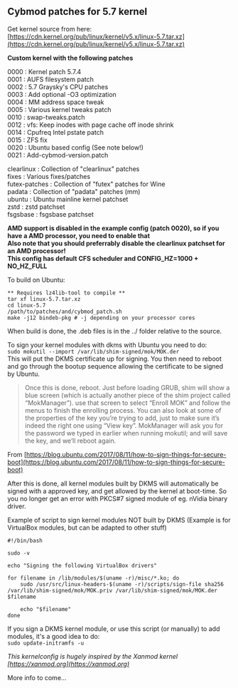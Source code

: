## Cybmod patches for 5.7 kernel  

Get kernel source from here: [https://cdn.kernel.org/pub/linux/kernel/v5.x/linux-5.7.tar.xz](https://cdn.kernel.org/pub/linux/kernel/v5.x/linux-5.7.tar.xz)  

**Custom kernel with the following patches**  

0000 : Kernel patch 5.7.4  
0001 : AUFS filesystem patch  
0002 : 5.7 Graysky's CPU patches  
0003 : Add optional -O3 optimization  
0004 : MM address space tweak  
0005 : Various kernel tweaks patch  
0010 : swap-tweaks.patch  
0012 : vfs: Keep inodes with page cache off inode shrink  
0014 : Cpufreq Intel pstate patch  
0015 : ZFS fix  
0020 : Ubuntu based config (See note below!)  
0021 : Add-cybmod-version.patch  

clearlinux : Collection of "clearlinux" patches  
fixes : Various fixes/patches  
futex-patches : Collection of "futex" patches for Wine  
padata : Collection of "padata" patches (mm)  
ubuntu : Ubuntu mainline kernel patchset  
zstd : zstd patchset  
fsgsbase : fsgsbase patchset  

**AMD support is disabled in the example config (patch 0020), so if you have a AMD processor, you need to enable that**  
**Also note that you should preferrably disable the clearlinux patchset for an AMD processor!**  
**This config has default CFS scheduler and CONFIG_HZ=1000 + NO_HZ_FULL**  

To build on Ubuntu:  
```
** Requires lz4lib-tool to compile **
tar xf linux-5.7.tar.xz    
cd linux-5.7  
/path/to/patches/and/cybmod_patch.sh  
make -j12 bindeb-pkg # -j depending on your processor cores  
```
When build is done, the .deb files is in the ../ folder relative to the source.  

To sign your kernel modules with dkms with Ubuntu you need to do:  
`sudo mokutil --import /var/lib/shim-signed/mok/MOK.der`  
This will put the DKMS certificate up for signing. You then need to reboot and go through the bootup sequence allowing the certificate to be signed by Ubuntu.  

>Once this is done, reboot. Just before loading GRUB, shim will show a blue screen (which is actually another piece of the shim project called “MokManager”). use that screen to select “Enroll MOK” and follow the menus to finish the enrolling process. You can also look at some of the properties of the key you’re trying to add, just to make sure it’s indeed the right one using “View key”. MokManager will ask you for the password we typed in earlier when running mokutil; and will save the key, and we’ll reboot again.  

From [https://blog.ubuntu.com/2017/08/11/how-to-sign-things-for-secure-boot](https://blog.ubuntu.com/2017/08/11/how-to-sign-things-for-secure-boot)  

After this is done, all kernel modules built by DKMS will automatically be signed with a approved key, and get allowed by the kernel at boot-time. So you no longer get an error with PKCS#7 signed module of eg. nVidia binary driver.  

Example of script to sign kernel modules NOT built by DKMS (Example is for VirtualBox modules, but can be adapted to other stuff)  
```
#!/bin/bash

sudo -v

echo "Signing the following VirtualBox drivers"

for filename in /lib/modules/$(uname -r)/misc/*.ko; do
	sudo /usr/src/linux-headers-$(uname -r)/scripts/sign-file sha256 /var/lib/shim-signed/mok/MOK.priv /var/lib/shim-signed/mok/MOK.der $filename

	echo "$filename"
done
```
If you sign a DKMS kernel module, or use this script (or manually) to add modules, it's a good idea to do:  
`sudo update-initramfs -u`  

_This kernelconfig is hugely inspired by the Xanmod kernel [https://xanmod.org](https://xanmod.org)_  

More info to come...  
